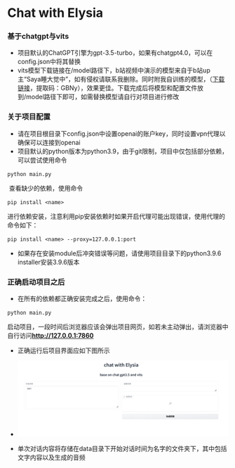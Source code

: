 # Chat with Elysia

### 基于chatgpt与vits

- 项目默认的ChatGPT引擎为gpt-3.5-turbo，如果有chatgpt4.0，可以在config.json中将其替换
- vits模型下载链接在/model路径下，b站视频中演示的模型来自于b站up主“Saya睡大觉中”，如有侵权请联系我删除。同时附我自训练的模型，（[下载链接](https://pan.quark.cn/s/c50a28bd593b)，提取码：GBNy），效果更佳。下载完成后将模型和配置文件放到/model路径下即可，如需替换模型请自行对项目进行修改

### 关于项目配置

- 请在项目根目录下config.json中设置openai的账户key，同时设置vpn代理以确保可以连接到openai
- 项目默认的python版本为python3.9，由于git限制，项目中仅包括部分依赖，可以尝试使用命令

```shel
python main.py
```

​	查看缺少的依赖，使用命令

```shel
pip install <name>
```

​	进行依赖安装，注意利用pip安装依赖时如果开启代理可能出现错误，使用代理的命令如下：

```shel
pip install <name> --proxy=127.0.0.1:port
```

- 如果存在安装module后冲突错误等问题，请使用项目目录下的python3.9.6 installer安装3.9.6版本

### 正确启动项目之后

- 在所有的依赖都正确安装完成之后，使用命令：

```shell
python main.py
```

​	启动项目，一段时间后浏览器应该会弹出项目网页，如若未主动弹出，请浏览器中自行访问**http://127.0.0.1:7860**

- 正确运行后项目界面应如下图所示
- ![image-20230320121606876](./README.assets/image-20230320121606876.png)

- 单次对话内容将存储在data目录下开始对话时间为名字的文件夹下，其中包括文字内容以及生成的音频